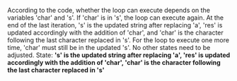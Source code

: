According to the code, whether the loop can execute depends on the variables 'char' and 's'. If 'char' is in 's', the loop can execute again. At the end of the last iteration, 's' is the updated string after replacing 'a', 'res' is updated accordingly with the addition of 'char', and 'char' is the character following the last character replaced in 's'. For the loop to execute one more time, 'char' must still be in the updated 's'. No other states need to be adjusted.
State: **'s' is the updated string after replacing 'a', 'res' is updated accordingly with the addition of 'char', 'char' is the character following the last character replaced in 's'**